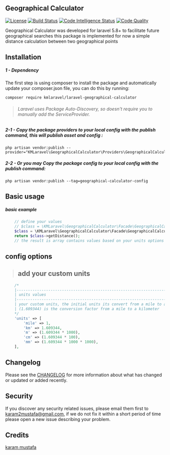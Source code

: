 ## Geographical Calculator
[![License](https://poser.pugx.org/kmlaravel/apis-generator/license)](//packagist.org/packages/kmlaravel/apis-generator)
[![Build Status](https://scrutinizer-ci.com/g/kmlaravel/apis-generator/badges/build.png?b=master)](https://scrutinizer-ci.com/g/kmlaravel/apis-generator/build-status/master)
[![Code Intelligence Status](https://scrutinizer-ci.com/g/kmlaravel/apis-generator/badges/code-intelligence.svg?b=master)](https://scrutinizer-ci.com/code-intelligence)
[![Code Quality](https://www.code-inspector.com/project/16475/score/svg)](https://www.code-inspector.com/project/16475/score/svg)

Geographical Calculator was developed for laravel 5.8+ to facilitate future geographical searches this package is implemented for now a simple distance calculation between two geographical points

Installation
------------
##### 1 - Dependency
The first step is using composer to install the package and automatically update your composer.json file, you can do this by running:

```shell
composer require kmlaravel/laravel-geographical-calculator
```
> ###### Laravel uses Package Auto-Discovery, so doesn't require you to manually add the ServiceProvider.
##### 2-1 - Copy the package providers to your local config with the publish command, this will publish asset and config :
```shell
php artisan vendor:publish --provider="KMLaravel\GeographicalCalculator\Providers\GeographicalCalculatorServiceProviders"
```
##### 2-2 - Or you may Copy the package config to your local config with the publish command:
```shell
php artisan vendor:publish --tag=geographical-calculator-config
```

Basic usage
-----------
##### basic example
```php
    // define your values
    // $class = \KMLaravel\GeographicalCalculator\Facade\GeographicalCalculatorFacade::initCoordinates($firstLat , $secondLat , $firstLon , $secondLon , ['units' => ['km']]);
    $class = \KMLaravel\GeographicalCalculator\Facade\GeographicalCalculatorFacade::initCoordinates(22,33,37,40 , ['units' => ['km']]);
    return $class->getDistance();
    // the result is array contains values based on your units options insertion [ "km" => 1258.1691302282 ] 
```


config options
----------------
> ## add your custom units
>
```php
    /*
    |--------------------------------------------------------------------------
    | units values
    |--------------------------------------------------------------------------
    | your custom units, the initial units its convert from a mile to any value
    | (1.609344) is the conversion factor from a mile to a kilometer
    */
    'units' => [
        'mile' => 1,
        'km' => 1.609344,
        'm' => (1.609344 * 1000),
        'cm' => (1.609344 * 100),
        'mm' => (1.609344 * 1000 * 1000),
    ],
```

Changelog
---------
Please see the [CHANGELOG](https://github.com/kmlaravel/laravel-geographical-calculator/blob/master/CHANGELOG.md) for more information about what has changed or updated or added recently.

Security
--------
If you discover any security related issues, please email them first to karam2mustafa@gmail.com, 
if we do not fix it within a short period of time please open a new issue describing your problem. 

Credits
-------
[karam mustafa](https://www.linkedin.com/in/karam2mustafa)
